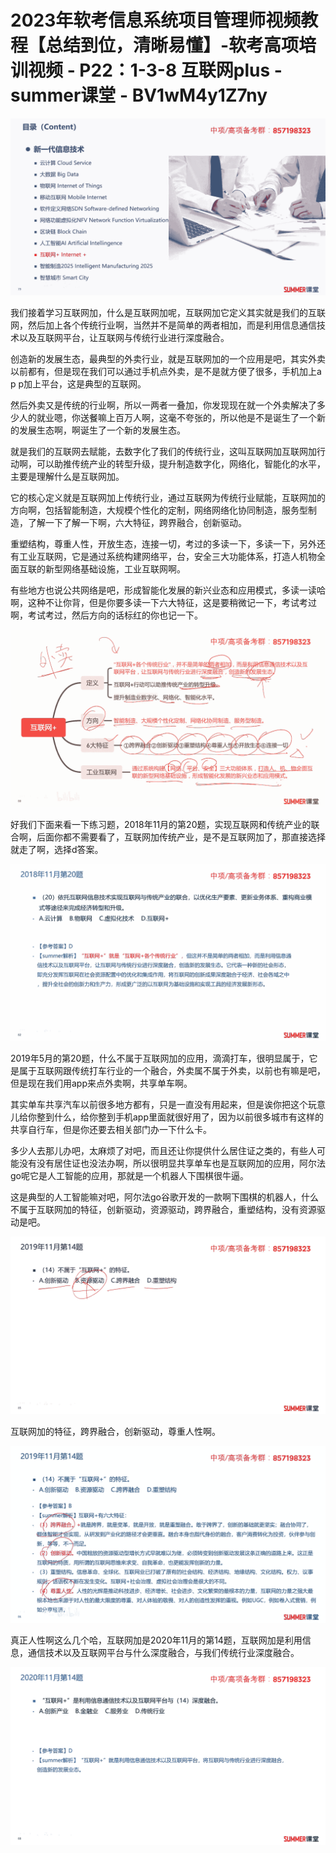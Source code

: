 # 2023年软考信息系统项目管理师视频教程【总结到位，清晰易懂】-软考高项培训视频 - P22：1-3-8 互联网plus - summer课堂 - BV1wM4y1Z7ny

![](img/a019cdf54ed51d2adf6c667fe8860a0a_0.png)

我们接着学习互联网加，什么是互联网加呢，互联网加它定义其实就是我们的互联网，然后加上各个传统行业啊，当然并不是简单的两者相加，而是利用信息通信技术以及互联网平台，让互联网与传统行业进行深度融合。

创造新的发展生态，最典型的外卖行业，就是互联网加的一个应用是吧，其实外卖以前都有，但是现在我们可以通过手机点外卖，是不是就方便了很多，手机加上a p p加上平台，这是典型的互联网。

然后外卖又是传统的行业啊，所以一两者一叠加，你发现现在就一个外卖解决了多少人的就业嗯，你送餐嘛上百万人啊，这毫不夸张的，所以他是不是诞生了一个新的发展生态啊，啊诞生了一个新的发展生态。

就是我们的互联网去赋能，去数字化了我们的传统行业，这叫互联网加互联网加行动啊，可以助推传统产业的转型升级，提升制造数字化，网络化，智能化的水平，主要是理解什么是互联网加。

它的核心定义就是互联网加上传统行业，通过互联网为传统行业赋能，互联网加的方向啊，包括智能制造，大规模个性化的定制，网络网络化协同制造，服务型制造，了解一下了解一下啊，六大特征，跨界融合，创新驱动。

重塑结构，尊重人性，开放生态，连接一切，考过的多读一下，多读一下，另外还有工业互联网，它是通过系统构建网络平，台，安全三大功能体系，打造人机物全面互联的新型网络基础设施，工业互联网啊。

有些地方也说公共网络是吧，形成智能化发展的新兴业态和应用模式，多读一读哈啊，这种不让你背，但是你要多读一下六大特征，这是要稍微记一下，考试考过啊，考试考过，然后方向的话标红的你也记一下。



![](img/a019cdf54ed51d2adf6c667fe8860a0a_2.png)

好我们下面来看一下练习题，2018年11月的第20题，实现互联网和传统产业的联合啊，后面你都不需要看了，互联网加传统产业，是不是互联网加了，那直接选择就走了啊，选择d答案。



![](img/a019cdf54ed51d2adf6c667fe8860a0a_4.png)

2019年5月的第20题，什么不属于互联网加的应用，滴滴打车，很明显属于，它是属于互联网跟传统打车行业的一个融合，外卖属不属于外卖，以前也有嘛是吧，但是现在我们用app来点外卖啊，共享单车啊。

其实单车共享汽车以前很多地方都有，只是一直没有用起来，但是诶你把这个玩意儿给你整到什么，给你整到手机app里面就很好用了，因为以前很多城市有这样的共享自行车，但是你还要去相关部门办一下什么卡。

多少人去那儿办吧，太麻烦了对吧，而且还让你提供什么居住证之类的，有些人可能没有没有居住证也没法办啊，所以很明显共享单车也是互联网加的应用，阿尔法go呢它是人工智能的应用，那就是一个机器人下围棋很牛逼。

这是典型的人工智能嘛对吧，阿尔法go谷歌开发的一款啊下围棋的机器人，什么不属于互联网加的特征，创新驱动，资源驱动，跨界融合，重塑结构，没有资源驱动是吧。



![](img/a019cdf54ed51d2adf6c667fe8860a0a_6.png)

互联网加的特征，跨界融合，创新驱动，尊重人性啊。

![](img/a019cdf54ed51d2adf6c667fe8860a0a_8.png)

真正人性啊这么几个哈，互联网加是2020年11月的第14题，互联网加是利用信息，通信技术以及互联网平台与什么深度融合，与我们传统行业深度融合。



![](img/a019cdf54ed51d2adf6c667fe8860a0a_10.png)